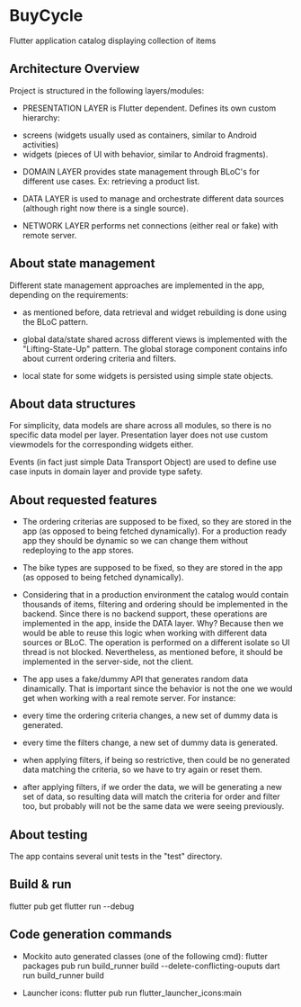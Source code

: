 # BuyCycle

Flutter application catalog displaying collection of items



## Architecture Overview

Project is structured in the following layers/modules:

- PRESENTATION LAYER is Flutter dependent. Defines its own custom hierarchy:

* screens (widgets usually used as containers, similar to Android activities)
* widgets (pieces of UI with behavior, similar to Android fragments).

- DOMAIN LAYER provides state management through BLoC's for different use cases.
Ex: retrieving a product list.

- DATA LAYER is used to manage and orchestrate different data sources (although right now there is a
single source).

- NETWORK LAYER performs net connections (either real or fake) with remote server.



## About state management

Different state management approaches are implemented in the app, depending on the requirements:

- as mentioned before, data retrieval and widget rebuilding is done using the BLoC pattern.

- global data/state shared across different views is implemented with the "Lifting-State-Up" pattern.
The global storage component contains info about current ordering criteria and filters.

- local state for some widgets is persisted using simple state objects.



## About data structures

For simplicity, data models are share across all modules, so there is no specific data model per layer.
Presentation layer does not
use custom viewmodels for the corresponding widgets either.

Events (in fact just simple Data Transport Object) are used to define use case inputs in domain
layer and provide type safety.



## About requested features

- The ordering criterias are supposed to be fixed, so they are stored in the app (as opposed to
being fetched dynamically). For a production ready app they should be dynamic so we can change them
without redeploying to the app stores.

- The bike types are supposed to be fixed, so they are stored in the app (as opposed to
being fetched dynamically).

- Considering that in a production environment the catalog would contain thousands of items, filtering
and ordering should be implemented in the backend. Since there is no backend support, these operations
are implemented in the app, inside the DATA layer. Why? Because then we would be able to reuse this logic
when working with different data sources or BLoC. The operation is performed on a different isolate so
UI thread is not blocked. Nevertheless, as mentioned before, it should be implemented in the server-side,
not the client.

- The app uses a fake/dummy API that generates random data dinamically. That is important since the
behavior is not the one we would get when working with a real remote server. For instance:

* every time the ordering criteria changes, a new set of dummy data is generated.

* every time the filters change, a new set of dummy data is generated.

* when applying filters, if being so restrictive, then could be no generated data matching the criteria,
so we have to try again or reset them.

* after applying filters, if we order the data, we will be generating a new set of data, so resulting data
will match the criteria for order and filter too, but probably will not be the same data we were seeing
previously.



## About testing

The app contains several unit tests in the "test" directory.



## Build & run

flutter pub get
flutter run --debug



## Code generation commands

- Mockito auto generated classes (one of the following cmd):
flutter packages pub run build_runner build --delete-conflicting-ouputs
dart run build_runner build

- Launcher icons:
flutter pub run flutter_launcher_icons:main